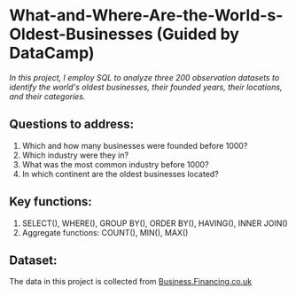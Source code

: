 # What-and-Where-Are-the-World-s-Oldest-Businesses (Guided by DataCamp)
*In this project, I employ SQL to analyze three 200 observation datasets to identify the world's oldest businesses, their founded years, their locations, and their categories.*
## Questions to address:
1. Which and how many businesses were founded before 1000?
2. Which industry were they in?
3. What was the most common industry before 1000?
4. In which continent are the oldest businesses located?
## Key functions:
1. SELECT(), WHERE(), GROUP BY(), ORDER BY(), HAVING(), INNER JOIN()
2. Aggregate functions: COUNT(), MIN(), MAX()
## Dataset:
The data in this project is collected from [Business.Financing.co.uk](https://businessfinancing.co.uk/the-oldest-company-in-almost-every-country/)
